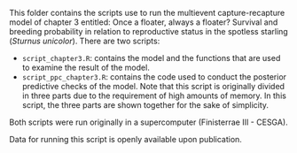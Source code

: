 
This folder contains the scripts use to run the multievent capture-recapture model of chapter 3 entitled: Once a floater, always a floater?
Survival and breeding probability in relation to reproductive status in the spotless starling (*Sturnus unicolor*). There are two scripts: 

- ```script_chapter3.R```: contains the model and the functions that are used to examine the result of the model. 
- ```script_ppc_chapter3.R```: contains the code used to conduct the posterior predictive checks of the model. Note that this script is originally divided in three parts due to the requirement of high amounts of memory. In this script, the three parts are shown together for the sake of simplicity. 

Both scripts were run originally in a supercomputer (Finisterrae III - CESGA). 

Data for running this script is openly available upon publication. 
